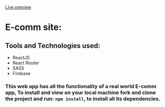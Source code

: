 [Live preview](https://e-comm-app-777.web.app/)

# E-comm site:
## Tools  and Technologies used:
  - ReactJS
  - React Router
  - SASS
  - Firebase
  
 ### This web app has all the functionality of a real world E-comm app, To install and view on your local machine fork and clone the project and run: <code>npm install</code>, to install all its dependencies.
